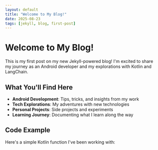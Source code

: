 ```yaml
---
layout: default
title: "Welcome to My Blog!"
date: 2025-08-23
tags: [jekyll, blog, first-post]
---
```


# Welcome to My Blog!

This is my first post on my new Jekyll-powered blog! I'm excited to share my journey as an Android developer and my explorations with Kotlin and LangChain.

## What You'll Find Here

- **Android Development**: Tips, tricks, and insights from my work
- **Tech Explorations**: My adventures with new technologies
- **Personal Projects**: Side projects and experiments
- **Learning Journey**: Documenting what I learn along the way

## Code Example

Here's a simple Kotlin function I've been working with: